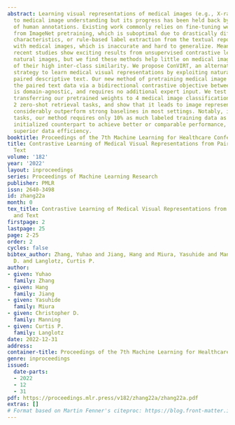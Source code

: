 ```yaml
---
abstract: Learning visual representations of medical images (e.g., X-rays) is core
  to medical image understanding but its progress has been held back by the scarcity
  of human annotations. Existing work commonly relies on fine-tuning weights transferred
  from ImageNet pretraining, which is suboptimal due to drastically different image
  characteristics, or rule-based label extraction from the textual report data paired
  with medical images, which is inaccurate and hard to generalize. Meanwhile, several
  recent studies show exciting results from unsupervised contrastive learning from
  natural images, but we find these methods help little on medical images because
  of their high inter-class similarity. We propose ConVIRT, an alternative unsupervised
  strategy to learn medical visual representations by exploiting naturally occurring
  paired descriptive text. Our new method of pretraining medical image encoders with
  the paired text data via a bidirectional contrastive objective between the two modalities
  is domain-agnostic, and requires no additional expert input. We test ConVIRT by
  transferring our pretrained weights to 4 medical image classification tasks and
  2 zero-shot retrieval tasks, and show that it leads to image representations that
  considerably outperform strong baselines in most settings. Notably, in all 4 classification
  tasks, our method requires only 10% as much labeled training data as an ImageNet
  initialized counterpart to achieve better or comparable performance, demonstrating
  superior data efficiency.
booktitle: Proceedings of the 7th Machine Learning for Healthcare Conference
title: Contrastive Learning of Medical Visual Representations from Paired Images and
  Text
volume: '182'
year: '2022'
layout: inproceedings
series: Proceedings of Machine Learning Research
publisher: PMLR
issn: 2640-3498
id: zhang22a
month: 0
tex_title: Contrastive Learning of Medical Visual Representations from Paired Images
  and Text
firstpage: 2
lastpage: 25
page: 2-25
order: 2
cycles: false
bibtex_author: Zhang, Yuhao and Jiang, Hang and Miura, Yasuhide and Manning, Christopher
  D. and Langlotz, Curtis P.
author:
- given: Yuhao
  family: Zhang
- given: Hang
  family: Jiang
- given: Yasuhide
  family: Miura
- given: Christopher D.
  family: Manning
- given: Curtis P.
  family: Langlotz
date: 2022-12-31
address:
container-title: Proceedings of the 7th Machine Learning for Healthcare Conference
genre: inproceedings
issued:
  date-parts:
  - 2022
  - 12
  - 31
pdf: https://proceedings.mlr.press/v182/zhang22a/zhang22a.pdf
extras: []
# Format based on Martin Fenner's citeproc: https://blog.front-matter.io/posts/citeproc-yaml-for-bibliographies/
---
```

